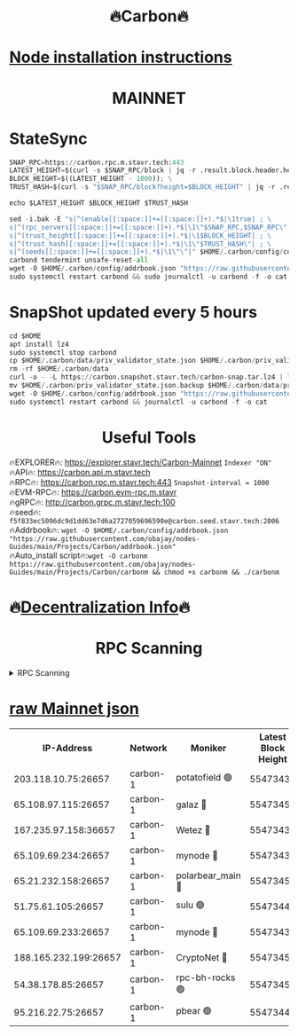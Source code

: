 <h1 align="center"> 🔥Carbon🔥</h1>

[Node installation instructions](https://github.com/obajay/nodes-Guides/tree/main/Projects/Carbon)
=
<h1 align="center"> MAINNET</h1>

# StateSync
```python
SNAP_RPC=https://carbon.rpc.m.stavr.tech:443
LATEST_HEIGHT=$(curl -s $SNAP_RPC/block | jq -r .result.block.header.height); \
BLOCK_HEIGHT=$((LATEST_HEIGHT - 1000)); \
TRUST_HASH=$(curl -s "$SNAP_RPC/block?height=$BLOCK_HEIGHT" | jq -r .result.block_id.hash)

echo $LATEST_HEIGHT $BLOCK_HEIGHT $TRUST_HASH

sed -i.bak -E "s|^(enable[[:space:]]+=[[:space:]]+).*$|\1true| ; \
s|^(rpc_servers[[:space:]]+=[[:space:]]+).*$|\1\"$SNAP_RPC,$SNAP_RPC\"| ; \
s|^(trust_height[[:space:]]+=[[:space:]]+).*$|\1$BLOCK_HEIGHT| ; \
s|^(trust_hash[[:space:]]+=[[:space:]]+).*$|\1\"$TRUST_HASH\"| ; \
s|^(seeds[[:space:]]+=[[:space:]]+).*$|\1\"\"|" $HOME/.carbon/config/config.toml
carbond tendermint unsafe-reset-all
wget -O $HOME/.carbon/config/addrbook.json "https://raw.githubusercontent.com/obajay/nodes-Guides/main/Projects/Carbon/addrbook.json"
sudo systemctl restart carbond && sudo journalctl -u carbond -f -o cat
```
# SnapShot  updated every 5 hours
```python
cd $HOME
apt install lz4
sudo systemctl stop carbond
cp $HOME/.carbon/data/priv_validator_state.json $HOME/.carbon/priv_validator_state.json.backup
rm -rf $HOME/.carbon/data
curl -o - -L https://carbon.snapshot.stavr.tech/carbon-snap.tar.lz4 | lz4 -c -d - | tar -x -C $HOME/.carbon --strip-components 2
mv $HOME/.carbon/priv_validator_state.json.backup $HOME/.carbon/data/priv_validator_state.json
wget -O $HOME/.carbon/config/addrbook.json "https://raw.githubusercontent.com/obajay/nodes-Guides/main/Projects/Carbon/addrbook.json"
sudo systemctl restart carbond && journalctl -u carbond -f -o cat
```

 <h1 align="center"> Useful Tools</h1>

🔥EXPLORER🔥:     https://explorer.stavr.tech/Carbon-Mainnet        `Indexer "ON"` \
🔥API🔥:          https://carbon.api.m.stavr.tech \
🔥RPC🔥:          https://carbon.rpc.m.stavr.tech:443              `Snapshot-interval = 1000` \
🔥EVM-RPC🔥:      https://carbon.evm-rpc.m.stavr \
🔥gRPC🔥:         http://carbon.grpc.m.stavr.tech:100 \
🔥seed🔥:      `f5f833ec5096dc9d1dd63e7d6a2727059696590e@carbon.seed.stavr.tech:2006` \
🔥Addrbook🔥:  `wget -O $HOME/.carbon/config/addrbook.json "https://raw.githubusercontent.com/obajay/nodes-Guides/main/Projects/Carbon/addrbook.json"` \
🔥Auto_install script🔥:`wget -O carbonm https://raw.githubusercontent.com/obajay/nodes-Guides/main/Projects/Carbon/carbonm && chmod +x carbonm && ./carbonm`

🔥[Decentralization Info](https://github.com/obajay/StateSync-snapshots/tree/main/Projects/Carbon/Decentralization)🔥
=
<h1 align="center"> RPC Scanning</h1>

<details>
<summary>RPC Scanning</summary>

<h2 align="center"> We scan nodes in real time every 4 hours. And we provide the final result of RPC endpoints.
We cannot influence the operation of these nodes in any way. </h2>


```python
If Voting Power is higher than 0 --> then the Node is a validator of the network and may be subject to attack and be a potential threat to the chain.
```
```python
We marked such validators with a red symbol
```

</details>

[raw Mainnet json](https://rpc-check.carbonm.stavr.tech/carbonm/rpc-carbonm-result.json)
=


<table><tr><th>IP-Address</th><th>Network</th><th>Moniker</th><th>Latest Block Height</th><th>Earliest Block Height</th><th>Catching Up</th><th>Tx Index</th><th>Voting Power</th><th>Scan Time</th></tr><tr><td>203.118.10.75:26657</td><td>carbon-1</td><td>potatofield 🟢</td><td>55473438</td><td>21164241</td><td>False</td><td>on</td><td>0</td><td>2024-03-29T02:53:56.160230590UTC</td></tr><tr><td>65.108.97.115:26657</td><td>carbon-1</td><td>galaz 🔴</td><td>55473453</td><td>47374001</td><td>False</td><td>on</td><td>10444632271</td><td>2024-03-29T02:54:24.102014181UTC</td></tr><tr><td>167.235.97.158:36657</td><td>carbon-1</td><td>Wetez 🔴</td><td>55473437</td><td>48067570</td><td>False</td><td>on</td><td>1385209566</td><td>2024-03-29T02:53:48.826289104UTC</td></tr><tr><td>65.109.69.234:26657</td><td>carbon-1</td><td>mynode 🔴</td><td>55473437</td><td>53160001</td><td>False</td><td>off</td><td>12071759275</td><td>2024-03-29T02:53:49.129962009UTC</td></tr><tr><td>65.21.232.158:26657</td><td>carbon-1</td><td>polarbear_main 🔴</td><td>55473456</td><td>54286001</td><td>False</td><td>on</td><td>10774007951</td><td>2024-03-29T02:54:28.732877695UTC</td></tr><tr><td>51.75.61.105:26657</td><td>carbon-1</td><td>sulu 🟢</td><td>55473446</td><td>54542001</td><td>False</td><td>off</td><td>0</td><td>2024-03-29T02:54:11.253264546UTC</td></tr><tr><td>65.109.69.233:26657</td><td>carbon-1</td><td>mynode 🔴</td><td>55473437</td><td>54660001</td><td>False</td><td>off</td><td>8381896965</td><td>2024-03-29T02:53:48.619104535UTC</td></tr><tr><td>188.165.232.199:26657</td><td>carbon-1</td><td>CryptoNet 🔴</td><td>55473456</td><td>55078001</td><td>False</td><td>off</td><td>3520364609</td><td>2024-03-29T02:54:28.410980119UTC</td></tr><tr><td>54.38.178.85:26657</td><td>carbon-1</td><td>rpc-bh-rocks 🟢</td><td>55473458</td><td>55108001</td><td>False</td><td>on</td><td>0</td><td>2024-03-29T02:54:33.070476763UTC</td></tr><tr><td>95.216.22.75:26657</td><td>carbon-1</td><td>pbear 🟢</td><td>55473447</td><td>55168001</td><td>False</td><td>on</td><td>0</td><td>2024-03-29T02:54:13.616315549UTC</td></tr></table>

